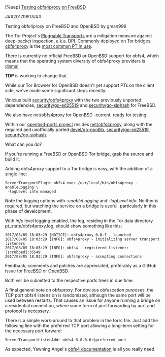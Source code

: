  [%sep] [Testing obfs4proxy on FreeBSD](#welcome-obfs4-fbsd)

###20170807###

<a id="welcome-obfs4">Testing obfs4proxy on FreeBSD and OpenBSD</a> by gman999

The Tor Project's [Pluggable Transports](https://www.torproject.org/docs/pluggable-transports.html.en) are a mitigation measure against deep-packet inspection, a.k.a. DPI. Commonly deployed on Tor bridges, [obfs4proxy](https://github.com/Yawning/obfs4/blob/master/doc/obfs4-spec.txt) is the [most common PT in use](https://torbsd.github.io/oostats/bridges-trans-count.txt).

There is currently no official FreeBSD or OpenBSD support for obfs4, which means that the operating system diversity of obfs4proxy providers is [dismal](https://torbsd.github.io/oostats/bridges-trans-os.txt).

__TDP__ is working to change that.

While our Tor Browser for OpenBSD doesn't yet support PTs on the client side, we've made some significant steps recently.

Vinicius built [security/obfs4proxy](https://github.com/torbsd/freebsd-ports/tree/egypcio/security/obfs4proxy) with the two previously unported dependencies, [security/go-ed25519](https://github.com/torbsd/freebsd-ports/tree/egypcio/security/go-ed25519) and [security/go-siphash](https://github.com/torbsd/freebsd-ports/tree/egypcio/security/go-siphash) for FreeBSD.

We also have net/obfs4proxy for OpenBSD -current, ready for testing.

Within our [openbsd-ports project](https://github.com/torbsd/openbsd-ports) resides [net/obfs4proxy](https://github.com/torbsd/openbsd-ports/tree/master/net/obfs4proxy), along with the required and unofficially ported [devel/go-goptlib](https://github.com/torbsd/openbsd-ports/tree/master/devel/go-goptlib), [security/go-ed25519](https://github.com/torbsd/openbsd-ports/tree/master/security/go-ed25519), [security/go-siphash](https://github.com/torbsd/openbsd-ports/tree/master/security/go-siphash).

What can you do?

If you're running a FreeBSD or OpenBSD Tor bridge, grab the source and build it.

Adding obfs4proxy support to a Tor bridge is easy, with the addition of a single line:

```
ServerTransportPlugin obfs4 exec /usr/local/bin/obfs4proxy -enableLogging \
 -logLevel info managed
```

Note the logging options with _-enableLogging_ and _-logLevel info_. Neither is required, but watching the service on a bridge is useful, particularly in this phase of development.

With _info_ level logging enabled, the log, residing in the Tor data directory pt_state/obfs4proxy.log, should show something like this:

```
2017/08/05 18:03:29 [NOTICE]: obfs4proxy-0.0.7 - launched
2017/08/05 18:03:29 [INFO]: obfs4proxy - initializing server transport listeners
2017/08/05 18:03:29 [INFO]: obfs4 - registered listener: [scrubbed]:35549
2017/08/05 18:03:29 [INFO]: obfs4proxy - accepting connections
```

Feedback, comments and patches are appreciated, preferably as a GitHub issue for [FreeBSD](https://github.com/torbsd/freebsd-ports/issues) or [OpenBSD](https://github.com/torbsd/openbsd-ports/issues).

Both will be submitted to the respective ports trees in due time.

A final general note on obfsproxy. For obvious obfuscation purposes, the TCP port obfs4 listens on is randomized, although the same port will be used between restarts. That causes an issue for anyone running a bridge on a residential connection, where some form of port forwarding by port and protocol is necessary.

There is a simple work-around to that problem in the torrc file. Just add the following line with the preferred TCP port allowing a long-term setting for the necessary port forward:

```
ServerTransportListenAddr obfs4 0.0.0.0:$preferred_port
````

As expected, Yawning Angel's [obfs4 documentation](https://gitweb.torproject.org/pluggable-transports/obfs4.git/tree/README.md) is all you really need.
